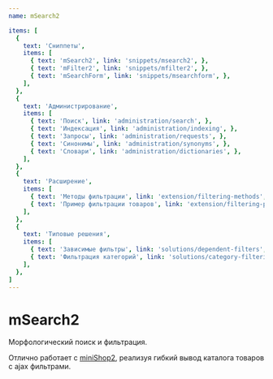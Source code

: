 ```yaml
---
name: mSearch2

items: [
  {
    text: 'Сниппеты',
    items: [
      { text: 'mSearch2', link: 'snippets/msearch2', },
      { text: 'mFilter2', link: 'snippets/mfilter2', },
      { text: 'mSearchForm', link: 'snippets/msearchform', },
    ],
  },
  {
    text: 'Администрирование',
    items: [
      { text: 'Поиск', link: 'administration/search', },
      { text: 'Индексация', link: 'administration/indexing', },
      { text: 'Запросы', link: 'administration/requests', },
      { text: 'Синонимы', link: 'administration/synonyms', },
      { text: 'Словари', link: 'administration/dictionaries', },
    ],
  },
  {
    text: 'Расширение',
    items: [
      { text: 'Методы фильтрации', link: 'extension/filtering-methods', },
      { text: 'Пример фильтрации товаров', link: 'extension/filtering-product-example', },
    ],
  },
  {
    text: 'Типовые решения',
    items: [
      { text: 'Зависимые фильтры', link: 'solutions/dependent-filters', },
      { text: 'Фильтрация категорий', link: 'solutions/category-filtering', },
    ],
  },
]
---
```

# mSearch2

Морфологический поиск и фильтрация.

Отлично работает с [miniShop2][1], реализуя гибкий вывод каталога товаров с ajax фильтрами.

[1]: /components/minishop2/
